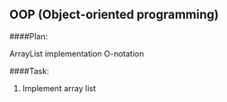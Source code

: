 
## OOP (Object-oriented programming)

####Plan: 

ArrayList implementation
O-notation


####Task:
1. Implement array list
